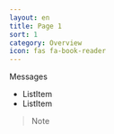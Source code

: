 ```yaml
---
layout: en
title: Page 1
sort: 1
category: Overview
icon: fas fa-book-reader
---
```

<p class="message">
   Messages
</p>


- ListItem
- ListItem

> Note

